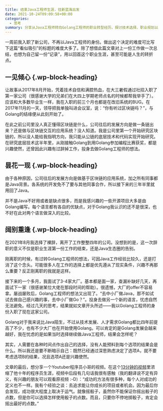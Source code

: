 ```yaml
---
title: 结束Java工程师生涯，往新蓝海出发
date: 2021-10-24T09:09:58+00:00
categories:
  - 思考
summary: 分享从Java工程师转向Golang工程师的职业转型经历，探讨技术选择、职业规划以及兴趣与现实的平衡思考。
---
```


一周前我入职了新公司，不再以Java工程师的身份。做出这个决定的难度可比写下这篇“看似吸引”的标题的难度大多了。除了想借此篇文章对上一份工作做一次总结，也想为自己留一份“记录”，用以回首这个职业生涯，甚至可能是人生的转折点。


## 一见倾心 {.wp-block-heading}

让故事从2017年8月开始，凭着技术自信和满腔热血，在大三暑假通过社招入职了第一家公司（很感谢大学的兄弟们在大四上学期老师点名的时候都帮我举手了）。应该和大多数毕业生一样，我在入职的前三个月也都是在改旧系统的BUG。在2017年11月的一天，领导把我单独叫进会议室，说：“你有听过区块链吗？”，与Golang的结缘便从此刻开始了。

在此之前公司里没人真正懂得区块链是什么，公司往后的发展方向是做一条链出来？还是做与区块链交互的应用系统？没人知道。我是公司里第一个开始研究区块链的，所以没人能给我指明方向，我只能从公链的底层技术和代码实现开始研究。在研究底层技术这半年里，从刚接触Golang到用Golang参加编程比赛获奖，都是兴趣使然，还曾因此兴趣有过辞掉工作，投身去做Golang工程师的想法。

## 昙花一现 {.wp-block-heading}

由于各种原因，公司往后的发展方向是做基于区块链的应用系统，加之所有同事都是Java背景。各系统的开发免不了要与其他同事合作，所以接下来的三年半里就用回了Java。

并不是Java不好用或者是缺点很多，而是我感兴趣的一些开源项目大多是由Golang编写。每个语言都有各自的优缺点，对于Golang我认识的还不是很深，也不好在此对两个语言做深入的比较。

## 阔别重逢 {.wp-block-heading}

在2021年8月我选择了裸辞，离开了工作整整四年的公司。没想到的是，这一次辞职的意义不仅是职业生涯第一份工作的结束，还是Java生态圈的告别。

刚离职的时候，有过转Golang工程师的想法，可因Java工作经验比较久，还是打消了这个念头。可能很多人在工作的选择上都是优先遵从了现实条件，兴趣不再那么重要？反正刚离职的我就是这样。

接下来的一个多月，我面试了3-4家大厂。基本都是面一家，查漏补缺好几天，再面试下一家（很感谢某位大佬在那段时间的帮助）。很遗憾，大厂的offer不容易拿。屡战屡败后，Golang工程师的想法又出现了。“去中小厂做Java，那不如试试去做自己感兴趣的事，去中小厂做Go？”。投身去做另一个新的语言，忧虑自然无法避免。经过几天的思考，结果就如文章开头所述——我以Golang工程师的身份入职了现在这家公司。

Golang对于我来说比Java陌生，不过从技术发展、人才需求Golang都比四年前提高了不少，也有不少大厂也在开始使用Golang。可以肯定的是Golang发展会越来越好，我在忧虑的是如果当时选择继续做Java工程师，结果会怎样呢？

其实，人需要在各种时间点作出自己的选择，没有人能预料到每个选项的结果会是什么。所以我还是要不断暗示自己：既然已经通过深思熟虑决定了选项A，就不要考虑选项B的结果，况且选项A还是兴趣使然。

文章的最后，想分享一个Youtuber程序员小哥的视频。在这个<a href="https://link.juejin.cn/?target=https%3A%2F%2Fwww.youtube.com%2Fwatch%3Fv%3D1fPWr0d5zBE" target="_blank" rel="noreferrer noopener">13分钟的视频</a>里浓缩了他十年的程序员生涯，视频中后段有几句话我很有感触（我的翻译说不定有异义，有兴趣的朋友可以观看原视频 :-D）：“成功的方法有很多种，每个人对成功的定义也不一样。我有个经验之谈：去追求能让你成长的项目或者机会。因为最后你会发现，成功很大程度上取决于运气。就像摇骰子，虽然你不能保证你摇出骰子的点数，但是你可以选择怎样使用骰子的点数。而且，只要你不停地掷骰子，肯定会摇出最好的点数。”